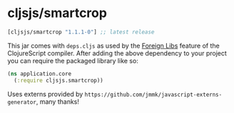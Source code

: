# cljsjs/smartcrop

[](dependency)
```clojure
[cljsjs/smartcrop "1.1.1-0"] ;; latest release
```
[](/dependency)

This jar comes with `deps.cljs` as used by the [Foreign Libs][flibs] feature
of the ClojureScript compiler. After adding the above dependency to your project
you can require the packaged library like so:

```clojure
(ns application.core
  (:require cljsjs.smartcrop))
```

Uses externs provided by `https://github.com/jmmk/javascript-externs-generator`, many thanks!

[flibs]: https://github.com/clojure/clojurescript/wiki/Packaging-Foreign-Dependencies

